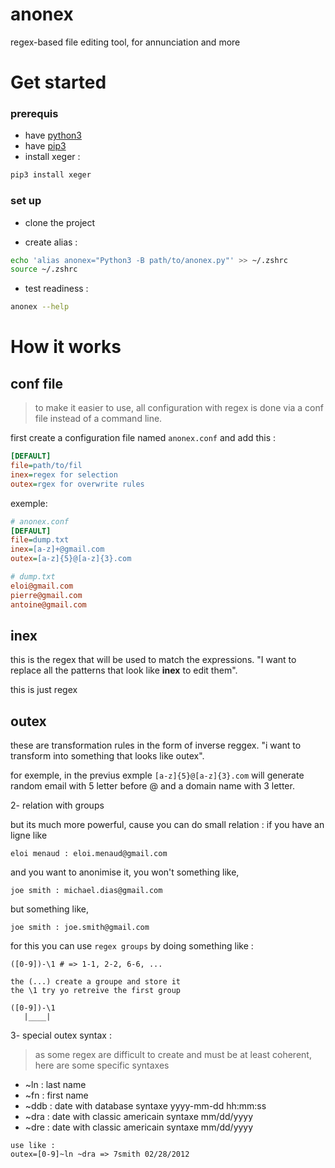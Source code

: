 # anonex
regex-based file editing tool, for annunciation and more

# Get started
### prerequis
- have [python3](https://www.python.org/downloads/)
- have [pip3](https://www.educative.io/answers/installing-pip3-in-ubuntu)
- install xeger :
```bash
pip3 install xeger
```

### set up
- clone the project

- create alias :

```bash
echo 'alias anonex="Python3 -B path/to/anonex.py"' >> ~/.zshrc
source ~/.zshrc
```
- test readiness :
```bash
anonex --help
```

# How it works

## conf file
> to make it easier to use, all configuration with regex is done via a conf file instead of a command line.

first create a configuration file named `anonex.conf` and add this :
```ini
[DEFAULT]
file=path/to/fil
inex=regex for selection
outex=rgex for overwrite rules
```
exemple:

```ini
# anonex.conf
[DEFAULT]
file=dump.txt
inex=[a-z]+@gmail.com
outex=[a-z]{5}@[a-z]{3}.com
```
```ini
# dump.txt
eloi@gmail.com
pierre@gmail.com
antoine@gmail.com
```

##  inex
this is the regex that will be used to match the expressions. "I want to replace all the patterns that look like **inex** to edit them".

this is just regex

##  outex
these are transformation rules in the form of inverse reggex. "i want to transform into something that looks like outex".

for exemple, in the previus exmple `[a-z]{5}@[a-z]{3}.com` will generate random email with 5 letter before @ and a domain name with 3 letter.

2- relation with groups

but its much more powerful, cause you can do small relation :
if you have an ligne like
```
eloi menaud : eloi.menaud@gmail.com
```
and you want to anonimise it, you won't something like,
```
joe smith : michael.dias@gmail.com
```
but something like,
```
joe smith : joe.smith@gmail.com
```

for this you can use `regex groups` by doing something like :
```
([0-9])-\1 # => 1-1, 2-2, 6-6, ...

the (...) create a groupe and store it
the \1 try yo retreive the first group

([0-9])-\1
   |____|
```

3- special outex syntax :
> as some regex are difficult to create and must be at least coherent, here are some specific syntaxes

- ~ln  : last name
- ~fn  : first name
- ~ddb : date with database syntaxe yyyy-mm-dd hh:mm:ss
- ~dra : date with classic americain syntaxe mm/dd/yyyy
- ~dre : date with classic americain syntaxe mm/dd/yyyy

```
use like :
outex=[0-9]~ln ~dra => 7smith 02/28/2012
```